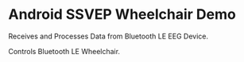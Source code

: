 # Android SSVEP Wheelchair Demo

Receives and Processes Data from Bluetooth LE EEG Device. 

Controls Bluetooth LE Wheelchair.
